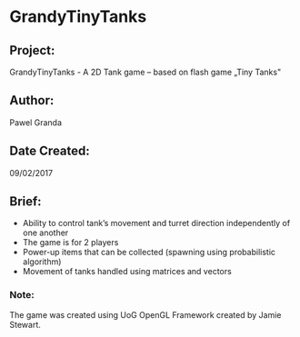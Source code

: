 # GrandyTinyTanks

## Project:
GrandyTinyTanks - A 2D Tank game – based on flash game „Tiny Tanks"

## Author:
Pawel Granda

## Date Created: 
09/02/2017

## Brief:

- Ability to control tank’s movement and turret direction independently of one another 
- The game is for 2 players
- Power-up items that can be collected (spawning using probabilistic algorithm) 
- Movement of tanks handled using matrices and vectors

### Note:
The game was created using UoG OpenGL Framework created by Jamie Stewart.
